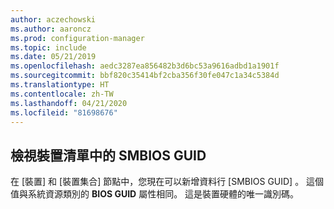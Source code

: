 ```yaml
---
author: aczechowski
ms.author: aaroncz
ms.prod: configuration-manager
ms.topic: include
ms.date: 05/21/2019
ms.openlocfilehash: aedc3287ea856482b3d6bc53a9616adbd1a1901f
ms.sourcegitcommit: bbf820c35414bf2cba356f30fe047c1a34c5384d
ms.translationtype: HT
ms.contentlocale: zh-TW
ms.lasthandoff: 04/21/2020
ms.locfileid: "81698676"
---
```

## <a name="view-smbios-guid-in-device-lists"></a><a name="bkmk_smbios"></a> 檢視裝置清單中的 SMBIOS GUID

<!--4526580-->

在 [裝置] 和 [裝置集合] 節點中，您現在可以新增資料行 [SMBIOS GUID]  。 這個值與系統資源類別的 **BIOS GUID** 屬性相同。 這是裝置硬體的唯一識別碼。
